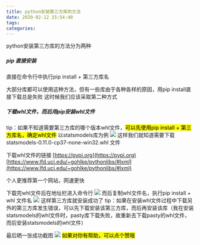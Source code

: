 ```yaml
---
title: python安装第三方库的方法
date: 2020-02-12 15:54:40
tags: 
categories: 
---
```

<meta name="referrer" content="no-referrer" />


python安装第三方库的方法分为两种

##### pip 直接安装

直接在命令行中执行pip install + 第三方库名

大部分库都可以使用这种方法，但有一些库由于各种各样的原因，用pip install直接下载总是失败
这时候我们应该采取第二种方式

##### 下载whl文件，而后用pip安装whl文件
tip：如果不知道需要第三方库的哪个版本whl文件，<mark>可以先使用pip install + 第三方库名，确定whl文件</mark>
以statsmodels库为例
![](https://img-blog.csdnimg.cn/20200212161320909.png)
这样我们就知道需要下载statsmodels-0.11.0-cp37-none-win32.whl 文件

下载whl文件的链接
[https://pypi.org](https://pypi.org)
[https://www.lfd.uci.edu/~gohlke/pythonlibs/#lxml](https://www.lfd.uci.edu/~gohlke/pythonlibs/#lxml)

个人更推荐第一个网站，网速更快

下载完whl文件后在地址栏进入命令行
![](https://img-blog.csdnimg.cn/20200212155931121.png?x-oss-process=image/watermark,type_ZmFuZ3poZW5naGVpdGk,shadow_10,text_aHR0cHM6Ly9ibG9nLmNzZG4ubmV0L2ZyZWVkb20xNTIzNjQ2OTUy,size_16,color_FFFFFF,t_70)
而后复制whl文件名，执行pip install + whl 文件名
![](https://img-blog.csdnimg.cn/2020021216143868.png)
这样第三方库就安装成功了
tip：如果在安装whl文件过程中下载另外的第三方库发生错误，可以先下载安装该第三方库，而后再安装该库（我在安装statsmodels的whl文件时，pasty库下载失败，故重新去下载pasty的whl文件，而后安装statsmodels的whl文件）

最后晒一张成功截图
![](https://img-blog.csdnimg.cn/20200212162007521.png?x-oss-process=image/watermark,type_ZmFuZ3poZW5naGVpdGk,shadow_10,text_aHR0cHM6Ly9ibG9nLmNzZG4ubmV0L2ZyZWVkb20xNTIzNjQ2OTUy,size_16,color_FFFFFF,t_70)
<mark>如果对你有帮助，可以点个赞哦</mark>
